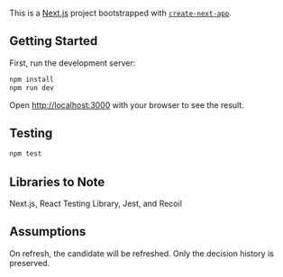 This is a [Next.js](https://nextjs.org/) project bootstrapped with [`create-next-app`](https://github.com/vercel/next.js/tree/canary/packages/create-next-app).

## Getting Started

First, run the development server:

```bash
npm install
npm run dev
```

Open [http://localhost:3000](http://localhost:3000) with your browser to see the result.

## Testing

```bash
npm test
```
## Libraries to Note
Next.js, React Testing Library, Jest, and Recoil

## Assumptions
On refresh, the candidate will be refreshed. Only the decision history is preserved.
